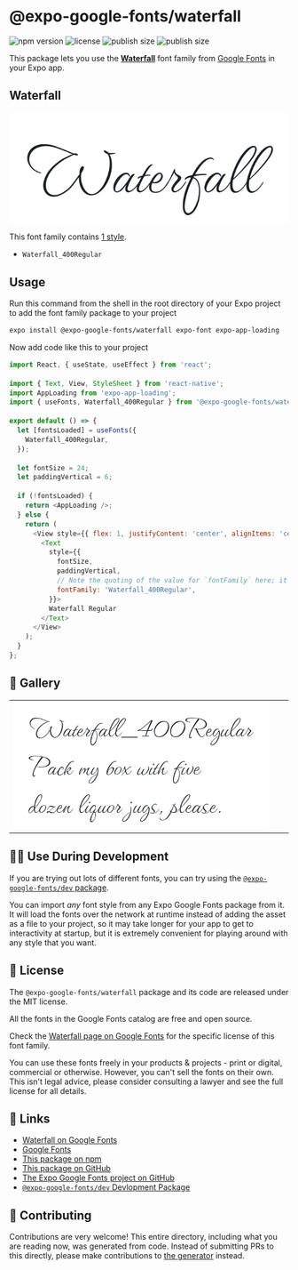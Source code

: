 # @expo-google-fonts/waterfall

![npm version](https://flat.badgen.net/npm/v/@expo-google-fonts/waterfall)
![license](https://flat.badgen.net/github/license/expo/google-fonts)
![publish size](https://flat.badgen.net/packagephobia/install/@expo-google-fonts/waterfall)
![publish size](https://flat.badgen.net/packagephobia/publish/@expo-google-fonts/waterfall)

This package lets you use the [**Waterfall**](https://fonts.google.com/specimen/Waterfall) font family from [Google Fonts](https://fonts.google.com/) in your Expo app.

## Waterfall

![Waterfall](./font-family.png)

This font family contains [1 style](#-gallery).

- `Waterfall_400Regular`

## Usage

Run this command from the shell in the root directory of your Expo project to add the font family package to your project
```sh
expo install @expo-google-fonts/waterfall expo-font expo-app-loading
```

Now add code like this to your project
```js
import React, { useState, useEffect } from 'react';

import { Text, View, StyleSheet } from 'react-native';
import AppLoading from 'expo-app-loading';
import { useFonts, Waterfall_400Regular } from '@expo-google-fonts/waterfall';

export default () => {
  let [fontsLoaded] = useFonts({
    Waterfall_400Regular,
  });

  let fontSize = 24;
  let paddingVertical = 6;

  if (!fontsLoaded) {
    return <AppLoading />;
  } else {
    return (
      <View style={{ flex: 1, justifyContent: 'center', alignItems: 'center' }}>
        <Text
          style={{
            fontSize,
            paddingVertical,
            // Note the quoting of the value for `fontFamily` here; it expects a string!
            fontFamily: 'Waterfall_400Regular',
          }}>
          Waterfall Regular
        </Text>
      </View>
    );
  }
};

```

## 🔡 Gallery


||||
|-|-|-|
|![Waterfall_400Regular](./Waterfall_400Regular.ttf.png)||||


## 👩‍💻 Use During Development

If you are trying out lots of different fonts, you can try using the [`@expo-google-fonts/dev` package](https://github.com/expo/google-fonts/tree/master/font-packages/dev#readme).

You can import *any* font style from any Expo Google Fonts package from it. It will load the fonts
over the network at runtime instead of adding the asset as a file to your project, so it may take longer
for your app to get to interactivity at startup, but it is extremely convenient
for playing around with any style that you want.

## 📖 License

The `@expo-google-fonts/waterfall` package and its code are released under the MIT license.

All the fonts in the Google Fonts catalog are free and open source.

Check the [Waterfall page on Google Fonts](https://fonts.google.com/specimen/Waterfall) for the specific license of this font family.

You can use these fonts freely in your products & projects - print or digital, commercial or otherwise. However, you can't sell the fonts on their own. This isn't legal advice, please consider consulting a lawyer and see the full license for all details.

## 🔗 Links

- [Waterfall on Google Fonts](https://fonts.google.com/specimen/Waterfall)
- [Google Fonts](https://fonts.google.com/)
- [This package on npm](https://www.npmjs.com/package/@expo-google-fonts/waterfall)
- [This package on GitHub](https://github.com/expo/google-fonts/tree/master/font-packages/waterfall)
- [The Expo Google Fonts project on GitHub](https://github.com/expo/google-fonts)
- [`@expo-google-fonts/dev` Devlopment Package](https://github.com/expo/google-fonts/tree/master/font-packages/dev)

## 🤝 Contributing

Contributions are very welcome! This entire directory, including what you are reading now, was generated from code. Instead of submitting PRs to this directly, please make contributions to [the generator](https://github.com/expo/google-fonts/tree/master/packages/generator) instead.
